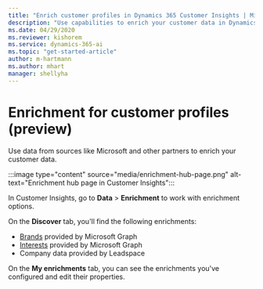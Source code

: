 ```yaml
---
title: "Enrich customer profiles in Dynamics 365 Customer Insights | Microsoft Docs"
description: "Use capabilities to enrich your customer data in Dynamics 365 Customer Insights."
ms.date: 04/29/2020
ms.reviewer: kishorem
ms.service: dynamics-365-ai
ms.topic: "get-started-article"
author: m-hartmann
ms.author: mhart
manager: shellyha
---
```


# Enrichment for customer profiles (preview)

Use data from sources like Microsoft and other partners to enrich your customer data.

:::image type="content" source="media/enrichment-hub-page.png" alt-text="Enrichment hub page in Customer Insights":::

In Customer Insights, go to **Data** > **Enrichment** to work with enrichment options.

On the **Discover** tab, you'll find the following enrichments:

- [Brands](pm-enrichment.md) provided by Microsoft Graph
- [Interests](pm-enrichment.md) provided by Microsoft Graph
- Company data provided by Leadspace

On the **My enrichments** tab, you can see the enrichments you've configured and edit their properties.
